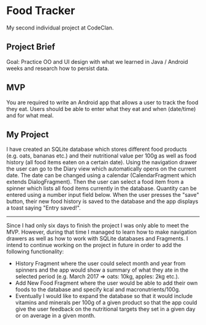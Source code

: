 # Food Tracker

My second individual project at CodeClan.

## Project Brief

Goal: Practice OO and UI design with what we learned in Java / Android weeks and research how to persist data.

## MVP

You are required to write an Android app that allows a user to track the food they eat. Users should be able to enter what they eat and when (date/time) and for what meal.

## My Project

I have created an SQLite database which stores different food products (e.g. oats, bananas etc.) and their nutritional value per 100g as well as food history (all food items eaten on a certain date). Using the navigation drawer the user can go to the Diary view which automatically opens on the current date. The date can be changed using a calendar (CalendarFragment which extends DialogFragment). Then the user can select a food item from a spinner which lists all food items currently in the database. Quantity can be entered using a number input field below. When the user presses the "save" button, their new food history is saved to the database and the app displays a toast saying "Entry saved!".


---------

Since I had only six days to finish the project I was only able to meet the MVP. However, during that time I managed to learn how to make navigation drawers as well as how to work with SQLite databases and Fragments. I intend to continue working on the project in future in order to add the following functionality:
- History Fragment where the user could select month and year from spinners and the app would show a summary of what they ate in the selected period (e.g. March 2017 => oats: 10kg, apples: 2kg etc.).
- Add New Food Fragment where the user would be able to add their own foods to the database and specify kcal and macronutrients/100g.
- Eventually I would like to expand the database so that it would include vitamins and minerals per 100g of a given product so that the app could give the user feedback on the nutritional targets they set in a given day or on average in a given month.
